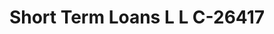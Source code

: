 ---
f_zip-code: 60106
f_state-code: IL
title: Short Term Loans L L C-26417
f_phone: 847-759-4600
f_city-only: Bensenville
f_address: 110 East Irving Park Road Bensenville
f_location-unique-id: '26417'
slug: short-term-loans-l-l-c-26417
updated-on: '2024-05-30T13:46:58.046Z'
created-on: '2024-05-30T13:36:59.803Z'
published-on: '2024-05-30T13:54:32.469Z'
f_city-state: cms/city/bensenville-il.md
f_company: cms/company/short-term-loans-l-l-c.md
f_state: cms/state/illinois.md
layout: '[payday-loan].html'
tags: payday-loan
---